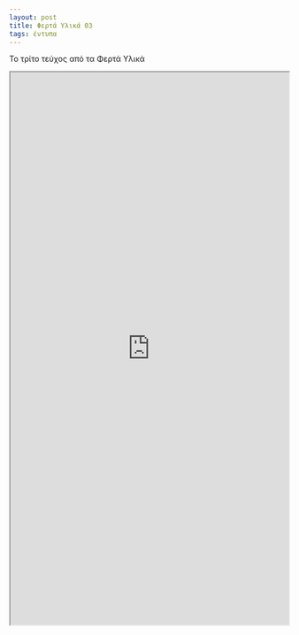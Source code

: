 ```yaml
---
layout: post
title: Φερτά Υλικά 03
tags: έντυπα
---
```


Το τρίτο τεύχος από τα Φερτά Υλικά

<!--more-->

<iframe src="https://giorgostsiftsis.com/public/pdf/ferta-ylika-03.pdf" width="100%" height=1000px>
</iframe>
